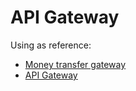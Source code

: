 # API Gateway #

Using as reference:

- [Money transfer gateway](https://github.com/cer/event-sourcing-examples/tree/master/java-spring/api-gateway-service)
- [API Gateway](https://microservices.io/patterns/apigateway.html)